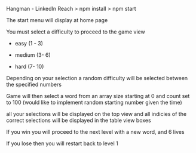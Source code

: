 Hangman - LinkedIn Reach
	> npm install
	> npm start

The start menu will display at home page

You must select a difficulty to proceed to the game view
- easy (1 - 3)

- medium (3- 6)

- hard (7- 10)

Depending on your selection a random difficulty will be selected between the specified numbers

Game will then select a word from an array size starting at 0 and count set to 100 
(would like to implement random starting number given the time)

all your selections will be displayed on the top view and all indicies of the correct selections will be displayed in the table view boxes

If you win you will proceed to the next level with a new word, and 6 lives

If you lose then you will restart back to level 1

